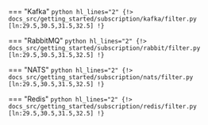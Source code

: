 === "Kafka"
    ```python hl_lines="2"
    {!> docs_src/getting_started/subscription/kafka/filter.py [ln:29.5,30.5,31.5,32.5] !}
    ```

=== "RabbitMQ"
    ```python hl_lines="2"
    {!> docs_src/getting_started/subscription/rabbit/filter.py [ln:29.5,30.5,31.5,32.5] !}
    ```

=== "NATS"
    ```python hl_lines="2"
    {!> docs_src/getting_started/subscription/nats/filter.py [ln:29.5,30.5,31.5,32.5] !}
    ```

=== "Redis"
    ```python hl_lines="2"
    {!> docs_src/getting_started/subscription/redis/filter.py [ln:29.5,30.5,31.5,32.5] !}
    ```
